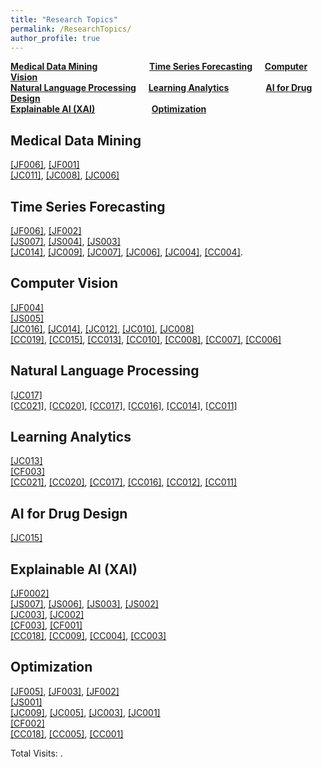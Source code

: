 ```yaml
---
title: "Research Topics"
permalink: /ResearchTopics/
author_profile: true
---
```


**[Medical Data Mining](#fau)** &nbsp; &nbsp; &nbsp; &nbsp; &nbsp; &nbsp; &nbsp; &nbsp; &nbsp; &nbsp; **[Time Series Forecasting](#rau)** &nbsp; &nbsp; **[Computer Vision](#cau)**  
**[Natural Language Processing](#cau)** &nbsp; &nbsp; **[Learning Analytics](#cau)** &nbsp; &nbsp; &nbsp; &nbsp; &nbsp; &nbsp; &nbsp; **[AI for Drug Design](#cau)**  
**[Explainable AI (XAI)](#cau)** &nbsp; &nbsp; &nbsp; &nbsp; &nbsp; &nbsp; &nbsp; &nbsp; &nbsp; &nbsp; &nbsp; **[Optimization](#cau)**  


<h2 id="fau">
Medical Data Mining
</h2>

<u>[JF006]</u>, <u>[JF001]</u>  
<u>[JC011]</u>, <u>[JC008]</u>, <u>[JC006]</u>  


<h2 id="rau">
Time Series Forecasting
</h2>

<u>[JF006]</u>, <u>[JF002]</u>  
<u>[JS007]</u>, <u>[JS004]</u>, <u>[JS003]</u>  
<u>[JC014]</u>, <u>[JC009]</u>, <u>[JC007]</u>, <u>[JC006]</u>, <u>[JC004]</u>, 
<u>[CC004]</u>.  



<h2 id="cau">
Computer Vision
</h2>

<u>[JF004]</u>  
<u>[JS005]</u>  
<u>[JC016]</u>, <u>[JC014]</u>, <u>[JC012]</u>, <u>[JC010]</u>, <u>[JC008]</u>  
<u>[CC019]</u>, <u>[CC015]</u>, <u>[CC013]</u>, <u>[CC010]</u>, <u>[CC008]</u>, <u>[CC007]</u>, <u>[CC006]</u>   


<h2 id="cau">
Natural Language Processing
</h2>

<u>[JC017]</u>  
<u>[CC021]</u>, <u>[CC020]</u>, <u>[CC017]</u>, <u>[CC016]</u>, <u>[CC014]</u>, <u>[CC011]</u>   

<h2 id="fau">
Learning Analytics
</h2>

<u>[JC013]</u>  
<u>[CF003]</u>   
<u>[CC021]</u>, <u>[CC020]</u>, <u>[CC017]</u>, <u>[CC016]</u>, <u>[CC012]</u>, <u>[CC011]</u>   


<h2 id="rau">
AI for Drug Design
</h2>

<u>[JC015]</u>  

<h2 id="cau">
Explainable AI (XAI)
</h2>

<u>[JF0002]</u>  
<u>[JS007]</u>, <u>[JS006]</u>, <u>[JS003]</u>, <u>[JS002]</u>  
<u>[JC003]</u>, <u>[JC002]</u>   
<u>[CF003]</u>, <u>[CF001]</u>   
<u>[CC018]</u>, <u>[CC009]</u>, <u>[CC004]</u>, <u>[CC003]</u>   


<h2 id="fau">
Optimization
</h2>

<u>[JF005]</u>, <u>[JF003]</u>, <u>[JF002]</u>  
<u>[JS001]</u>  
<u>[JC009]</u>, <u>[JC005]</u>, <u>[JC003]</u>, <u>[JC001]</u>   
<u>[CF002]</u>   
<u>[CC018]</u>, <u>[CC005]</u>, <u>[CC001]</u>   




<script async src="https://npm.elemecdn.com/penndu@1.0.0/bsz.js"></script>
<span id="busuanzi_container_site_pv">Total Visits: <span id="busuanzi_value_site_pv"></span>.</span>
